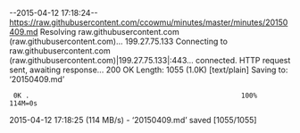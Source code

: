 --2015-04-12 17:18:24--  https://raw.githubusercontent.com/ccowmu/minutes/master/minutes/20150409.md
Resolving raw.githubusercontent.com (raw.githubusercontent.com)... 199.27.75.133
Connecting to raw.githubusercontent.com (raw.githubusercontent.com)|199.27.75.133|:443... connected.
HTTP request sent, awaiting response... 200 OK
Length: 1055 (1.0K) [text/plain]
Saving to: ‘20150409.md’

     0K .                                                     100%  114M=0s

2015-04-12 17:18:25 (114 MB/s) - ‘20150409.md’ saved [1055/1055]

